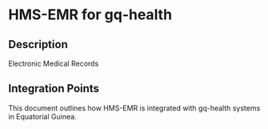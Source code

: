# HMS-EMR for gq-health

## Description

Electronic Medical Records

## Integration Points

This document outlines how HMS-EMR is integrated with gq-health systems in Equatorial Guinea.

